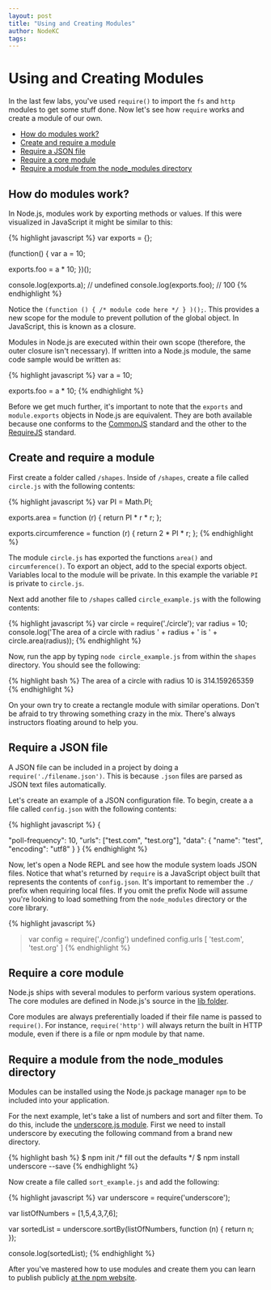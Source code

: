 ```yaml
---
layout: post
title: "Using and Creating Modules"
author: NodeKC
tags:
---
```


# Using and Creating Modules

In the last few labs, you\'ve used `require()` to import the `fs` and `http` modules to get some stuff done. Now let\'s see how `require` works and create a module of our own.

* [How do modules work?](#how_do_modules_work)
* [Create and require a module](#create_and_require_a_module)
* [Require a JSON file](#require_a_json_file)
* [Require a core module](#require_a_core_module)
* [Require a module from the node_modules directory](#require_a_module_from_the_node_modules_directory)


## How do modules work?

In Node.js, modules work by exporting methods or values.  If this were visualized in JavaScript it might be similar to this:

{% highlight javascript %}
var exports = {};

(function() {
  var a = 10;

  exports.foo = a * 10;
})();

console.log(exports.a);   // undefined
console.log(exports.foo); // 100
{% endhighlight %}

Notice the `(function () { /* module code here */ } )();`. This provides a new scope for the module to prevent pollution of the global object. In JavaScript, this is known as a closure.

Modules in Node.js are executed within their own scope (therefore, the outer closure isn\'t necessary). If written into a Node.js module, the same code sample would be written as:

{% highlight javascript %}
var a = 10;

exports.foo = a * 10;
{% endhighlight %}

Before we get much further, it\'s important to note that the `exports` and `module.exports` objects in Node.js are equivalent. They are both available because one conforms to the [CommonJS](http://www.commonjs.org/) standard and the other to the [RequireJS](http://requirejs.org) standard.

## Create and require a module

First create a folder called `/shapes`.
Inside of `/shapes`, create a file called `circle.js` with the following contents:

{% highlight javascript %}
var PI = Math.PI;

exports.area = function (r) {
  return PI * r * r;
};

exports.circumference = function (r) {
  return 2 * PI * r;
};
{% endhighlight %}

The module `circle.js` has exported the functions `area()` and `circumference()`. To export an object, add to the special exports object.  Variables local to the module will be private. In this example the variable `PI` is private to `circle.js`.

Next add another file to `/shapes` called `circle_example.js` with the following contents:

{% highlight javascript %}
var circle = require('./circle');
var radius = 10;
console.log('The area of a circle with radius ' + radius + ' is ' + circle.area(radius));
{% endhighlight %}

Now, run the app by typing `node circle_example.js` from within the `shapes` directory. You should see the following:

{% highlight bash %}
The area of a circle with radius 10 is 314.159265359
{% endhighlight %}

On your own try to create a rectangle module with similar operations. Don\'t be afraid to try throwing something crazy in the mix. There\'s always instructors floating around to help you.

## Require a JSON file

A JSON file can be included in a project by doing a `require('./filename.json')`.  This is because `.json` files are parsed as JSON text files automatically.

Let's create an example of a JSON configuration file. To begin, create a a file called `config.json` with the following contents:

{% highlight javascript %}
{

  "poll-frequency": 10,
  "urls": ["test.com", "test.org"],
  "data": { "name": "test", "encoding": "utf8" }
}
{% endhighlight %}

Now, let\'s open a Node REPL and see how the module system loads JSON files. Notice that what's returned by `require` is a JavaScript object built that represents the contents of `config.json`. It\'s important to remember the `./` prefix when requiring local files. If you omit the prefix Node will assume you're looking to load something from the `node_modules` directory or the core library.

{% highlight javascript %}
> var config = require('./config')
undefined
> config.urls
[ 'test.com', 'test.org' ]
{% endhighlight %}

## Require a core module

Node.js ships with several modules to perform various system operations. The core modules are defined in Node.js\'s source in the [lib folder](https://github.com/joyent/node/tree/master/lib).

Core modules are always preferentially loaded if their file name is passed to `require()`. For instance, `require('http')` will always return the built in HTTP module, even if there is a file or npm module by that name.

## Require a module from the node_modules directory

Modules can be installed using the Node.js package manager `npm` to be included into your application.

For the next example, let\'s take a list of numbers and sort and filter them. To do this, include the [underscore.js module](https://npmjs.org/package/underscore). First we need to install underscore by executing the following command from a brand new directory.

{% highlight bash %}
$ npm init /* fill out the defaults */
$ npm install underscore --save
{% endhighlight %}

Now create a file called `sort_example.js` and add the following:

{% highlight javascript %}
var underscore = require('underscore');

var listOfNumbers = [1,5,4,3,7,6];

var sortedList = underscore.sortBy(listOfNumbers, function (n) { return n; });

console.log(sortedList);
{% endhighlight %}

After you\'ve mastered how to use modules and create them you can learn to publish publicly [at the npm website](http://npmjs.org).